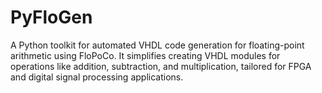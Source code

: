 # PyFloGen
A Python toolkit for automated VHDL code generation for floating-point arithmetic using FloPoCo. It simplifies creating VHDL modules for operations like addition, subtraction, and multiplication, tailored for FPGA and digital signal processing applications.
